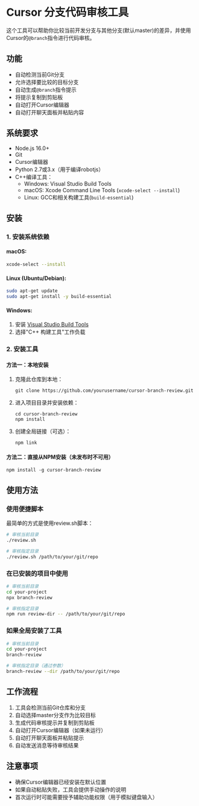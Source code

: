 # Cursor 分支代码审核工具

这个工具可以帮助你比较当前开发分支与其他分支(默认master)的差异，并使用Cursor的`@branch`指令进行代码审核。

## 功能

- 自动检测当前Git分支
- 允许选择要比较的目标分支
- 自动生成`@branch`指令提示
- 将提示复制到剪贴板
- 自动打开Cursor编辑器
- 自动打开聊天面板并粘贴内容

## 系统要求

- Node.js 16.0+
- Git
- Cursor编辑器
- Python 2.7或3.x（用于编译robotjs）
- C++编译工具：
  - Windows: Visual Studio Build Tools
  - macOS: Xcode Command Line Tools (`xcode-select --install`)
  - Linux: GCC和相关构建工具(`build-essential`)

## 安装

### 1. 安装系统依赖

#### macOS:
```bash
xcode-select --install
```

#### Linux (Ubuntu/Debian):
```bash
sudo apt-get update
sudo apt-get install -y build-essential
```

#### Windows:
1. 安装 [Visual Studio Build Tools](https://visualstudio.microsoft.com/visual-cpp-build-tools/)
2. 选择"C++ 构建工具"工作负载

### 2. 安装工具

#### 方法一：本地安装

1. 克隆此仓库到本地：
   ```
   git clone https://github.com/yourusername/cursor-branch-review.git
   ```

2. 进入项目目录并安装依赖：
   ```
   cd cursor-branch-review
   npm install
   ```

3. 创建全局链接（可选）：
   ```
   npm link
   ```

#### 方法二：直接从NPM安装（未发布时不可用）

```
npm install -g cursor-branch-review
```

## 使用方法

### 使用便捷脚本

最简单的方式是使用review.sh脚本：

```bash
# 审核当前目录
./review.sh

# 审核指定目录
./review.sh /path/to/your/git/repo
```

### 在已安装的项目中使用

```bash
# 审核当前目录
cd your-project
npx branch-review

# 审核指定目录
npm run review-dir -- /path/to/your/git/repo
```

### 如果全局安装了工具

```bash
# 审核当前目录
cd your-project
branch-review

# 审核指定目录（通过参数）
branch-review --dir /path/to/your/git/repo
```

## 工作流程

1. 工具会检测当前Git仓库和分支
2. 自动选择master分支作为比较目标
3. 生成代码审核提示并复制到剪贴板
4. 自动打开Cursor编辑器（如果未运行）
5. 自动打开聊天面板并粘贴提示
6. 自动发送消息等待审核结果

## 注意事项

- 确保Cursor编辑器已经安装在默认位置
- 如果自动粘贴失败，工具会提供手动操作的说明
- 首次运行时可能需要授予辅助功能权限（用于模拟键盘输入） 